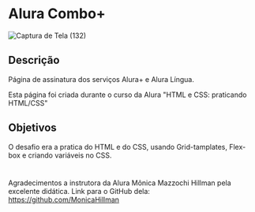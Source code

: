 # Alura Combo+
![Captura de Tela (132)](https://user-images.githubusercontent.com/91892938/171187272-360f92da-f15e-49e0-85af-32a586ffbff5.png)

## Descrição
Página de assinatura dos serviços Alura+ e Alura Língua.

Esta página foi criada durante o curso da Alura "HTML e CSS: praticando HTML/CSS"

## Objetivos
O desafio era a pratica do HTML e do CSS, usando Grid-tamplates, Flex-box e criando variáveis no CSS.
#
Agradecimentos a instrutora da Alura Mônica Mazzochi Hillman pela excelente didática. Link para o GitHub dela: https://github.com/MonicaHillman
